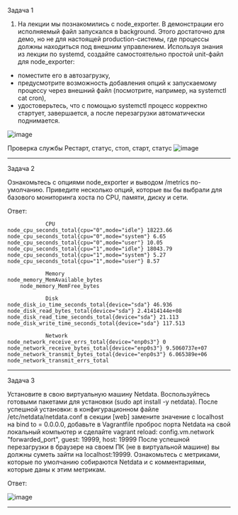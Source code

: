 Задача 1
1. На лекции мы познакомились с node_exporter. В демонстрации его исполняемый файл запускался в background. Этого достаточно для демо, но не для настоящей production-системы, где процессы должны находиться под внешним управлением. Используя знания из лекции по systemd, создайте самостоятельно простой unit-файл для node_exporter:
- поместите его в автозагрузку,
- предусмотрите возможность добавления опций к запускаемому процессу через внешний файл (посмотрите, например, на systemctl cat cron),
- удостоверьтесь, что с помощью systemctl процесс корректно стартует, завершается, а после перезагрузки автоматически поднимается.

![image](https://user-images.githubusercontent.com/65549218/144243329-d216175c-9913-4453-810b-64ec3eadef56.png)

Проверка службы
Рестарт, статус, стоп, старт, статус
![image](https://user-images.githubusercontent.com/65549218/144244409-3ccc6cf0-df81-4a54-ac4a-966ed04e2a10.png)
_________________________________________________________________________________________________________________________________________________________________________________

Задача 2

Ознакомьтесь с опциями node_exporter и выводом /metrics по-умолчанию. Приведите несколько опций, которые вы бы выбрали для базового мониторинга хоста по CPU, памяти, диску и сети.

Ответ:

				CPU
	node_cpu_seconds_total{cpu="0",mode="idle"} 18223.66
	node_cpu_seconds_total{cpu="0",mode="system"} 6.65
	node_cpu_seconds_total{cpu="0",mode="user"} 10.05
	node_cpu_seconds_total{cpu="1",mode="idle"} 18043.79
	node_cpu_seconds_total{cpu="1",mode="system"} 5.27
	node_cpu_seconds_total{cpu="1",mode="user"} 8.57
	
				Memory
	node_memory_MemAvailable_bytes 
        node_memory_MemFree_bytes
	
				Disk		
	node_disk_io_time_seconds_total{device="sda"} 46.936
	node_disk_read_bytes_total{device="sda"} 2.41414144e+08
	node_disk_read_time_seconds_total{device="sda"} 21.113
	node_disk_write_time_seconds_total{device="sda"} 117.513
	
				Network
	node_network_receive_errs_total{device="enp0s3"} 0
	node_network_receive_bytes_total{device="enp0s3"} 9.5060737e+07
	node_network_transmit_bytes_total{device="enp0s3"} 6.065389e+06
	node_network_transmit_errs_total
_________________________________________________________________________________________________________________________________________________________________________________
	
Задача 3

Установите в свою виртуальную машину Netdata. Воспользуйтесь готовыми пакетами для установки (sudo apt install -y netdata). После успешной установки:
в конфигурационном файле /etc/netdata/netdata.conf в секции [web] замените значение с localhost на bind to = 0.0.0.0,
добавьте в Vagrantfile проброс порта Netdata на свой локальный компьютер и сделайте vagrant reload:
config.vm.network "forwarded_port", guest: 19999, host: 19999
После успешной перезагрузки в браузере на своем ПК (не в виртуальной машине) вы должны суметь зайти на localhost:19999. Ознакомьтесь с метриками, которые по умолчанию собираются Netdata и с комментариями, которые даны к этим метрикам.

Ответ:

![image](https://user-images.githubusercontent.com/65549218/144397621-934ae404-18a4-4a3e-9299-edb9296571c2.png)

_________________________________________________________________________________________________________________________________________________________________________________
